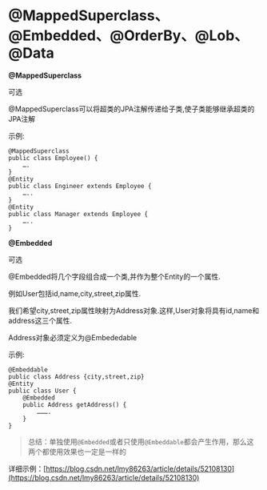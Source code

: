 # @MappedSuperclass、@Embedded、@OrderBy、@Lob、@Data

**@MappedSuperclass**

可选

@MappedSuperclass可以将超类的JPA注解传递给子类,使子类能够继承超类的JPA注解

示例:

```
@MappedSuperclass
public class Employee() {
    ….
}
@Entity
public class Engineer extends Employee {
    …..
}
@Entity
public class Manager extends Employee {
    …..
}
```

**@Embedded**

可选

@Embedded将几个字段组合成一个类,并作为整个Entity的一个属性.

例如User包括id,name,city,street,zip属性.

我们希望city,street,zip属性映射为Address对象.这样,User对象将具有id,name和address这三个属性.

Address对象必须定义为@Embededable

示例:

```
@Embeddable
public class Address {city,street,zip}
@Entity
public class User {
    @Embedded
    public Address getAddress() {
        ……….
    }
}
```

> 总结：单独使用`@Embedded`或者只使用`@Embeddable`都会产生作用，那么这两个都使用效果也一定是一样的

详细示例：[https://blog.csdn.net/lmy86263/article/details/52108130](https://blog.csdn.net/lmy86263/article/details/52108130)

